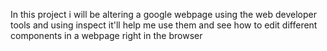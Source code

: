 In this project i will be altering a google webpage using the web developer tools and using inspect 
it'll help me use them and see how to edit different components in a webpage right in the browser 
